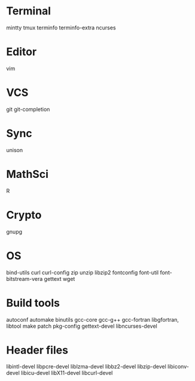 # Terminal
mintty
tmux
terminfo
terminfo-extra
ncurses
# Editor
vim
# VCS
git
git-completion
# Sync
unison
# MathSci
R
# Crypto
gnupg
# OS
bind-utils
curl
curl-config
zip
unzip
libzip2
fontconfig
font-util
font-bitstream-vera
gettext
wget
# Build tools
autoconf
automake
binutils
gcc-core
gcc-g++
gcc-fortran
libgfortran,
libtool
make
patch
pkg-config
gettext-devel
libncurses-devel
# Header files
libintl-devel
libpcre-devel
liblzma-devel
libbz2-devel
libzip-devel
libiconv-devel
libicu-devel
libX11-devel
libcurl-devel
